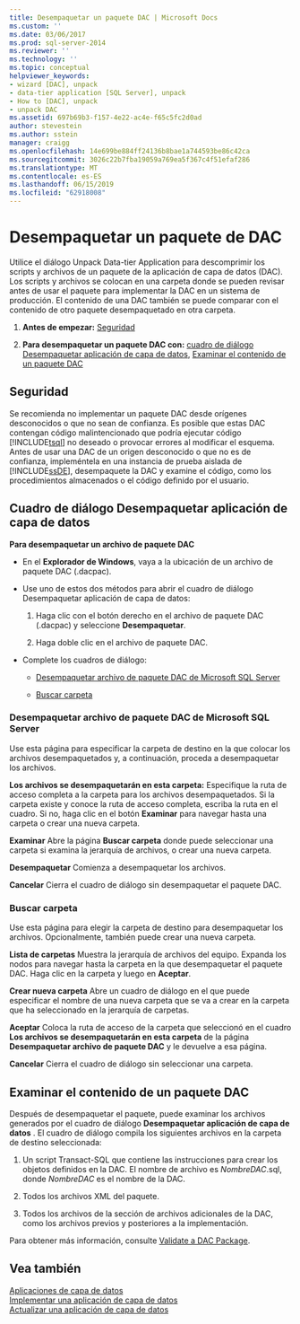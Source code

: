 ```yaml
---
title: Desempaquetar un paquete DAC | Microsoft Docs
ms.custom: ''
ms.date: 03/06/2017
ms.prod: sql-server-2014
ms.reviewer: ''
ms.technology: ''
ms.topic: conceptual
helpviewer_keywords:
- wizard [DAC], unpack
- data-tier application [SQL Server], unpack
- How to [DAC], unpack
- unpack DAC
ms.assetid: 697b69b3-f157-4e22-ac4e-f65c5fc2d0ad
author: stevestein
ms.author: sstein
manager: craigg
ms.openlocfilehash: 14e699be884ff24136b8bae1a744593be86c42ca
ms.sourcegitcommit: 3026c22b7fba19059a769ea5f367c4f51efaf286
ms.translationtype: MT
ms.contentlocale: es-ES
ms.lasthandoff: 06/15/2019
ms.locfileid: "62918008"
---
```

# <a name="unpack-a-dac-package"></a>Desempaquetar un paquete de DAC
  Utilice el diálogo Unpack Data-tier Application para descomprimir los scripts y archivos de un paquete de la aplicación de capa de datos (DAC). Los scripts y archivos se colocan en una carpeta donde se pueden revisar antes de usar el paquete para implementar la DAC en un sistema de producción. El contenido de una DAC también se puede comparar con el contenido de otro paquete desempaquetado en otra carpeta.  
  
1.  **Antes de empezar:**  [Seguridad](#Security)  
  
2.  **Para desempaquetar un paquete DAC con:**  [cuadro de diálogo Desempaquetar aplicación de capa de datos](#UnpackDACDial), [Examinar el contenido de un paquete DAC](#ExamDACPack)  
  
##  <a name="Security"></a> Seguridad  
 Se recomienda no implementar un paquete DAC desde orígenes desconocidos o que no sean de confianza. Es posible que estas DAC contengan código malintencionado que podría ejecutar código [!INCLUDE[tsql](../../includes/tsql-md.md)] no deseado o provocar errores al modificar el esquema. Antes de usar una DAC de un origen desconocido o que no es de confianza, impleméntela en una instancia de prueba aislada de [!INCLUDE[ssDE](../../includes/ssde-md.md)], desempaquete la DAC y examine el código, como los procedimientos almacenados o el código definido por el usuario.  
  
##  <a name="UnpackDACDial"></a> Cuadro de diálogo Desempaquetar aplicación de capa de datos  
 **Para desempaquetar un archivo de paquete DAC**  
  
-   En el **Explorador de Windows**, vaya a la ubicación de un archivo de paquete DAC (.dacpac).  
  
-   Use uno de estos dos métodos para abrir el cuadro de diálogo Desempaquetar aplicación de capa de datos:  
  
    1.  Haga clic con el botón derecho en el archivo de paquete DAC (.dacpac) y seleccione **Desempaquetar**.  
  
    2.  Haga doble clic en el archivo de paquete DAC.  
  
-   Complete los cuadros de diálogo:  
  
    -   [Desempaquetar archivo de paquete DAC de Microsoft SQL Server](#Unpack)  
  
    -   [Buscar carpeta](#Browse)  
  
###  <a name="Unpack"></a> Desempaquetar archivo de paquete DAC de Microsoft SQL Server  
 Use esta página para especificar la carpeta de destino en la que colocar los archivos desempaquetados y, a continuación, proceda a desempaquetar los archivos.  
  
 **Los archivos se desempaquetarán en esta carpeta:** Especifique la ruta de acceso completa a la carpeta para los archivos desempaquetados. Si la carpeta existe y conoce la ruta de acceso completa, escriba la ruta en el cuadro. Si no, haga clic en el botón **Examinar** para navegar hasta una carpeta o crear una nueva carpeta.  
  
 **Examinar** Abre la página **Buscar carpeta** donde puede seleccionar una carpeta si examina la jerarquía de archivos, o crear una nueva carpeta.  
  
 **Desempaquetar** Comienza a desempaquetar los archivos.  
  
 **Cancelar** Cierra el cuadro de diálogo sin desempaquetar el paquete DAC.  
  
###  <a name="Browse"></a> Buscar carpeta  
 Use esta página para elegir la carpeta de destino para desempaquetar los archivos. Opcionalmente, también puede crear una nueva carpeta.  
  
 **Lista de carpetas** Muestra la jerarquía de archivos del equipo. Expanda los nodos para navegar hasta la carpeta en la que desempaquetar el paquete DAC. Haga clic en la carpeta y luego en **Aceptar**.  
  
 **Crear nueva carpeta** Abre un cuadro de diálogo en el que puede especificar el nombre de una nueva carpeta que se va a crear en la carpeta que ha seleccionado en la jerarquía de carpetas.  
  
 **Aceptar** Coloca la ruta de acceso de la carpeta que seleccionó en el cuadro **Los archivos se desempaquetarán en esta carpeta** de la página **Desempaquetar archivo de paquete DAC** y le devuelve a esa página.  
  
 **Cancelar** Cierra el cuadro de diálogo sin seleccionar una carpeta.  
  
##  <a name="ExamDACPack"></a> Examinar el contenido de un paquete DAC  
 Después de desempaquetar el paquete, puede examinar los archivos generados por el cuadro de diálogo **Desempaquetar aplicación de capa de datos** . El cuadro de diálogo compila los siguientes archivos en la carpeta de destino seleccionada:  
  
1.  Un script Transact-SQL que contiene las instrucciones para crear los objetos definidos en la DAC. El nombre de archivo es *NombreDAC*.sql, donde *NombreDAC* es el nombre de la DAC.  
  
2.  Todos los archivos XML del paquete.  
  
3.  Todos los archivos de la sección de archivos adicionales de la DAC, como los archivos previos y posteriores a la implementación.  
  
 Para obtener más información, consulte [Validate a DAC Package](validate-a-dac-package.md).  
  
## <a name="see-also"></a>Vea también  
 [Aplicaciones de capa de datos](data-tier-applications.md)   
 [Implementar una aplicación de capa de datos](deploy-a-data-tier-application.md)   
 [Actualizar una aplicación de capa de datos](upgrade-a-data-tier-application.md)  
  
  
